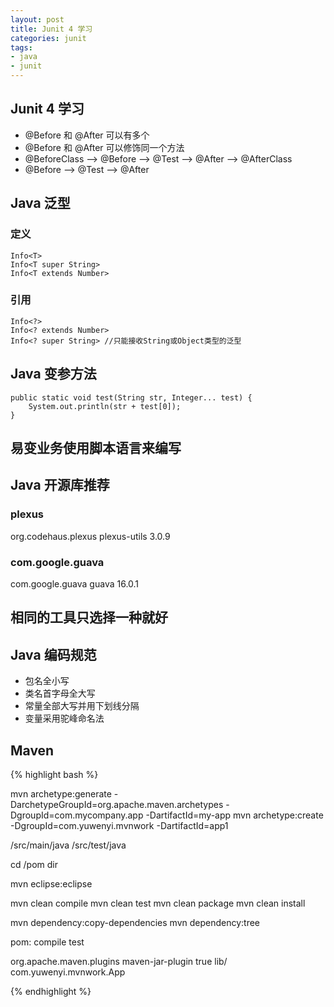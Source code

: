 ```yaml
---
layout: post
title: Junit 4 学习
categories: junit
tags: 
- java
- junit
---
```


## Junit 4 学习
- @Before 和 @After 可以有多个
- @Before 和 @After 可以修饰同一个方法
- @BeforeClass –> @Before –> @Test –> @After –> @AfterClass
- @Before –> @Test –> @After

## Java 泛型
### 定义
    Info<T>
    Info<T super String>
    Info<T extends Number>

### 引用
    Info<?>
    Info<? extends Number>
    Info<? super String> //只能接收String或Object类型的泛型

## Java 变参方法

    public static void test(String str, Integer... test) {  
        System.out.println(str + test[0]);
    }

## 易变业务使用脚本语言来编写

## Java 开源库推荐
### plexus
<dependency>
  <groupId>org.codehaus.plexus</groupId>
  <artifactId>plexus-utils</artifactId>
  <version>3.0.9</version>
</dependency>

### com.google.guava
<dependency>
    <groupId>com.google.guava</groupId>
    <artifactId>guava</artifactId>
    <version>16.0.1</version>
</dependency>

## 相同的工具只选择一种就好

## Java 编码规范
- 包名全小写
- 类名首字母全大写
- 常量全部大写并用下划线分隔
- 变量采用驼峰命名法

## Maven
{% highlight bash %}

mvn archetype:generate -DarchetypeGroupId=org.apache.maven.archetypes -DgroupId=com.mycompany.app -DartifactId=my-app
mvn archetype:create -DgroupId=com.yuwenyi.mvnwork -DartifactId=app1

/src/main/java
/src/test/java

cd /pom dir

mvn eclipse:eclipse

mvn clean compile
mvn clean test
mvn clean package
mvn clean install

mvn dependency:copy-dependencies
mvn dependency:tree

pom: 
    <scope>compile</scope>
    <scope>test</scope>

<build>
<plugins>
  <plugin>
      <groupId>org.apache.maven.plugins</groupId>
      <artifactId>maven-jar-plugin</artifactId>
      <configuration>
          <archive>
              <manifest>
                  <addClasspath>true</addClasspath>
                  <classpathPrefix>lib/</classpathPrefix>
                  <mainClass>com.yuwenyi.mvnwork.App</mainClass>
              </manifest>
          </archive>
      </configuration>
  </plugin>
</plugins>
</build>

{% endhighlight %}